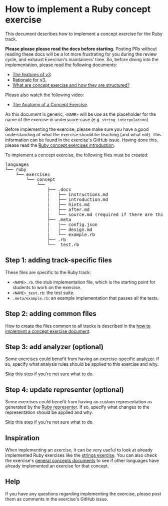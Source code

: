# How to implement a Ruby concept exercise

This document describes how to implement a concept exercise for the Ruby track.

**Please please please read the docs before starting.** Posting PRs without reading these docs will be a lot more frustrating for you during the review cycle, and exhaust Exercism's maintainers' time. So, before diving into the implementation, please read the following documents:

- [The features of v3][docs-features-of-v3].
- [Rationale for v3][docs-rationale-for-v3].
- [What are concept exercise and how they are structured?][docs-concept-exercises]

Please also watch the following video:

- [The Anatomy of a Concept Exercise][anatomy-of-a-concept-exercise].

As this document is generic, `<NAME>` will be use as the placeholder for the name of the exercise in underscore-case (e.g. `string_interpolation`)

Before implementing the exercise, please make sure you have a good understanding of what the exercise should be teaching (and what not). This information can be found in the exercise's GitHub issue. Having done this, please read the [Ruby concept exercises introduction][concept-exercises].

To implement a concept exercise, the following files must be created:

<pre>
languages
└── ruby
    └── exercises
        └── concept
            └── <NAME>
                ├── .docs
                |   ├── instructions.md
                |   ├── introduction.md
                |   ├── hints.md
                |   ├── after.md
                |   └── source.md (required if there are third-party sources)
                ├── .meta
                |   |── config.json
                |   |── design.md
                |   └── example.rb
                ├── <NAME>.rb
                └── <NAME>_test.rb
</pre>

## Step 1: adding track-specific files

These files are specific to the Ruby track:

- `<NAME>.rb`. the stub implementation file, which is the starting point for students to work on the exercise.
- `<NAME>_test.rb`: the test suite.
- `.meta/example.rb`: an example implementation that passes all the tests.

## Step 2: adding common files

How to create the files common to all tracks is described in the [how to implement a concept exercise document][how-to-implement-a-concept-exercise].

## Step 3: add analyzer (optional)

Some exercises could benefit from having an exercise-specific [analyzer][analyzer]. If so, specify what analysis rules should be applied to this exercise and why.

Skip this step if you're not sure what to do.

## Step 4: update representer (optional)

Some exercises could benefit from having an custom representation as generated by the [Ruby representer][representer]. If so, specify what changes to the representation should be applied and why.

Skip this step if you're not sure what to do.

## Inspiration

When implementing an exercise, it can be very useful to look at already implemented Ruby exercises like the [strings exercise][concept-exercise-strings]. You can also check the exercise's [general concepts documents][reference] to see if other languages have already implemented an exercise for that concept.

## Help

If you have any questions regarding implementing the exercise, please post them as comments in the exercise's GitHub issue.

[analyzer]: https://github.com/exercism/ruby-analyzer
[representer]: https://github.com/exercism/ruby-representer
[concept-exercises]: ../exercises/concept/README.md
[how-to-implement-a-concept-exercise]: ../../../docs/maintainers/generic-how-to-implement-a-concept-exercise.md
[docs-concept-exercises]: ../../../docs/concept-exercises.md
[docs-rationale-for-v3]: ../../../docs/rationale-for-v3.md
[docs-features-of-v3]: ../../../docs/features-of-v3.md
[anatomy-of-a-concept-exercise]: https://www.youtube.com/watch?v=gkbBqd7hPrA
[concept-exercise-strings]: ../exercises/concept/strings
[reference]: ../../../reference
